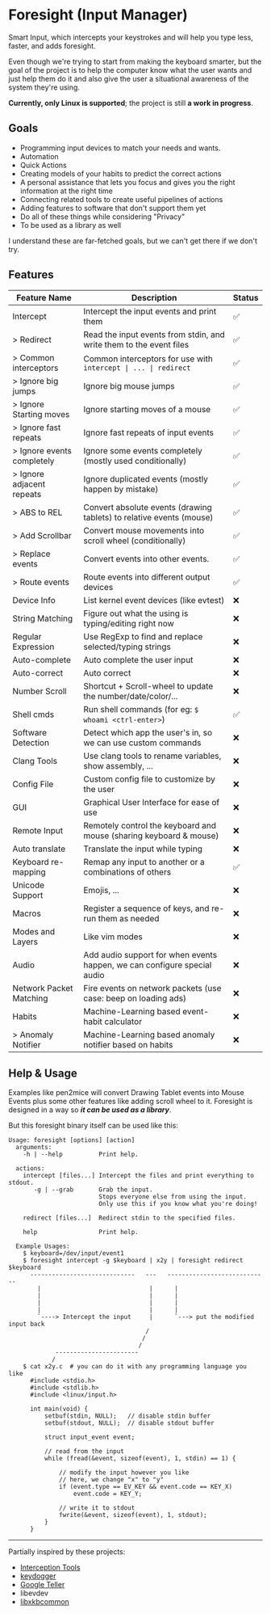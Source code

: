 # Foresight (Input Manager)

Smart Input, which intercepts your keystrokes and will help you type less, faster, and adds foresight.

Even though we're trying to start from making the keyboard smarter, but the goal of the project is to help
the computer know what the user wants and just help them do it and also give the user a situational awareness
of the system they're using.

**Currently, only Linux is supported**; the project is still **a work in progress**.


## Goals

- Programming input devices to match your needs and wants.
- Automation
- Quick Actions
- Creating models of your habits to predict the correct actions
- A personal assistance that lets you focus and gives you the right information at the right time
- Connecting related tools to create useful pipelines of actions
- Adding features to software that don't support them yet
- Do all of these things while considering "Privacy"
- To be used as a library as well

I understand these are far-fetched goals, but we can't get there if we don't try.

## Features

| Feature Name                | Description                                                              | Status |
|-----------------------------|--------------------------------------------------------------------------|--------|
| Intercept                   | Intercept the input events and print them                                | ✅      |
| \> Redirect                 | Read the input events from stdin, and write them to the event files      | ✅      |
| \> Common interceptors      | Common interceptors for use with `intercept \| ... \| redirect`          | ✅      |
| \> Ignore big jumps         | Ignore big mouse jumps                                                   | ✅      |
| \> Ignore Starting moves    | Ignore starting moves of a mouse                                         | ✅      |
| \> Ignore fast repeats      | Ignore fast repeats of input events                                      | ✅      |
| \> Ignore events completely | Ignore some events completely (mostly used conditionally)                | ✅      |
| \> Ignore adjacent repeats  | Ignore duplicated events (mostly happen by mistake)                      | ✅      |
| \> ABS to REL               | Convert absolute events (drawing tablets) to relative events (mouse)     | ✅      |
| \> Add Scrollbar            | Convert mouse movements into scroll wheel (conditionally)                | ✅      |
| \> Replace events           | Convert events into other events.                                        | ✅      |
| \> Route events             | Route events into different output devices                               | ✅      |
| Device Info                 | List kernel event devices (like evtest)                                  | ❌      |
| String Matching             | Figure out what the using is typing/editing right now                    | ❌      |
| Regular Expression          | Use RegExp to find and replace selected/typing strings                   | ❌      |
| Auto-complete               | Auto complete the user input                                             | ❌      |
| Auto-correct                | Auto correct                                                             | ❌      |
| Number Scroll               | Shortcut + Scroll-wheel to update the number/date/color/...              | ❌      |
| Shell cmds                  | Run shell commands (for eg: `$ whoami <ctrl-enter>`)                     | ✅      |
| Software Detection          | Detect which app the user's in, so we can use custom commands            | ❌      |
| Clang Tools                 | Use clang tools to rename variables, show assembly, ...                  | ❌      |
| Config File                 | Custom config file to customize by the user                              | ❌      |
| GUI                         | Graphical User Interface for ease of use                                 | ❌      |
| Remote Input                | Remotely control the keyboard and mouse (sharing keyboard & mouse)       | ❌      |
| Auto translate              | Translate the input while typing                                         | ❌      |
| Keyboard re-mapping         | Remap any input to another or a combinations of others                   | ✅      |
| Unicode Support             | Emojis, ...                                                              | ❌      |
| Macros                      | Register a sequence of keys, and re-run them as needed                   | ❌      |
| Modes and Layers            | Like vim modes                                                           | ❌      |
| Audio                       | Add audio support for when events happen, we can configure special audio | ❌      |
| Network Packet Matching     | Fire events on network packets (use case: beep on loading ads)           | ❌      |
| Habits                      | Machine-Learning based event-habit calculator                            | ❌      |
| \> Anomaly Notifier         | Machine-Learning based anomaly notifier based on habits                  | ❌      |

## Help & Usage

Examples like pen2mice will convert Drawing Tablet events into Mouse Events plus some other features like adding scroll wheel to it.
Foresight is designed in a way so ***it can be used as a library***.

But this foresight binary itself can be used like this:

```
Usage: foresight [options] [action]
  arguments:
    -h | --help          Print help.

  actions:
    intercept [files...] Intercept the files and print everything to stdout.
       -g | --grab       Grab the input.
                         Stops everyone else from using the input.
                         Only use this if you know what you're doing!

    redirect [files...]  Redirect stdin to the specified files.

    help                 Print help.

  Example Usages:
    $ keyboard=/dev/input/event1
    $ foresight intercept -g $keyboard | x2y | foresight redirect $keyboard
      -----------------------------   ---   ----------------------------
        |                              |      |
        |                              |      |
        |                              |      |
        |                              |      |
        `----> Intercept the input     |      `---> put the modified input back
                                      /
                                     /
                                    /
             -----------------------
            /
    $ cat x2y.c  # you can do it with any programming language you like
      #include <stdio.h>
      #include <stdlib.h>
      #include <linux/input.h>

      int main(void) {
          setbuf(stdin, NULL);   // disable stdin buffer
          setbuf(stdout, NULL);  // disable stdout buffer

          struct input_event event;

          // read from the input
          while (fread(&event, sizeof(event), 1, stdin) == 1) {

              // modify the input however you like
              // here, we change "x" to "y"
              if (event.type == EV_KEY && event.code == KEY_X)
                  event.code = KEY_Y;

              // write it to stdout
              fwrite(&event, sizeof(event), 1, stdout);
          }
      }
```

---
Partially inspired by these projects:

- [Interception Tools](https://gitlab.com/interception/linux/tools)
- [keydogger](https://github.com/jarusll/keydogger/)
- [Google Teller](https://github.com/berthubert/googerteller)
- libevdev
- [libxkbcommon](https://github.com/xkbcommon/libxkbcommon)
